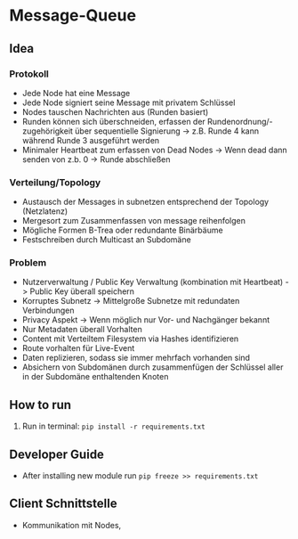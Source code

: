 # Message-Queue

## Idea

### Protokoll
  - Jede Node hat eine Message
  - Jede Node signiert seine Message mit privatem Schlüssel
  - Nodes tauschen Nachrichten aus (Runden basiert)
  - Runden können sich überschneiden, erfassen der Rundenordnung/-zugehörigkeit über sequentielle Signierung -> z.B. Runde 4 kann während Runde 3 ausgeführt werden
  - Minimaler Heartbeat zum erfassen von Dead Nodes -> Wenn dead dann senden von z.b. 0 -> Runde abschließen

### Verteilung/Topology
  - Austausch der Messages in subnetzen entsprechend der Topology (Netzlatenz)
  - Mergesort zum Zusammenfassen von message reihenfolgen
  - Mögliche Formen B-Trea oder redundante Binärbäume
  - Festschreiben durch Multicast an Subdomäne


### Problem
  - Nutzerverwaltung / Public Key Verwaltung (kombination mit Heartbeat)
  -> Public Key überall speichern
  - Korruptes Subnetz
  -> Mittelgroße Subnetze mit redundaten Verbindungen
  - Privacy Aspekt -> Wenn möglich nur Vor- und Nachgänger bekannt
  - Nur Metadaten überall Vorhalten
  - Content mit Verteiltem Filesystem via Hashes identifizieren
  - Route vorhalten für Live-Event
  - Daten replizieren, sodass sie immer mehrfach vorhanden sind
  - Absichern von Subdomänen durch zusammenfügen der Schlüssel aller in der Subdomäne enthaltenden Knoten

## How to run
  1. Run in terminal: ```pip install -r requirements.txt```

## Developer Guide
  - After installing new module run ```pip freeze >> requirements.txt``` 

## Client Schnittstelle
  - Kommunikation mit Nodes, 